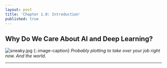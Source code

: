 ```yaml
---
layout: post
title: 'Chapter 1.0: Introduction'
published: true
---
```


## Why Do We Care About AI and Deep Learning?

![sneaky.jpg]({{site.baseurl}}/media/sneaky.jpg)
{:.image-caption}
*Probably plotting to take over your job right now. And the world.*

-----
